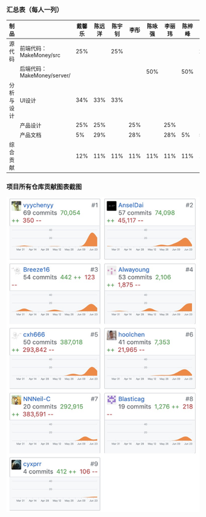 ### 汇总表（每人一列）




| 制品 |  | 戴馨乐 | 陈远洋 | 陈宇钊 | 李彤 | 陈咏强 | 李丽玮 | 陈梓峰 | 陈泽键 | 陈永祥 |  
| --- | --- | --- | --- | --- | --- | --- | --- | --- | --- | --- | 
| 源代码 | 前端代码：MakeMoney/src | 25% |  | 25% |  |  |  |  | 25% | 25% |  
|  | 后端代码： MakeMoney/server/|  |  |  |  | 50% |  | 50% |  |  |  
| 分析与设计 | UI设计 | 34% | 33% | 33% |  |  |  |  |  |  |  
|  | 产品设计 | 25% | 25% |  | 25% |  | 25% |  |  |  |  
|  | 产品文档 | 5% | 29% |  | 28% |  | 28% | 5% | 5% |  |  
|  综合贡献  || 12% | 11% | 11% | 11% | 11% | 11% | 11% | 11% | 11% | 


### 项目所有仓库贡献图表截图
![](https://raw.githubusercontent.com/sysucodingfarmers/MakeMoney/master/doc/Documents/pictures/%E8%B4%A1%E7%8C%AE%E8%A1%A8.jpg)

